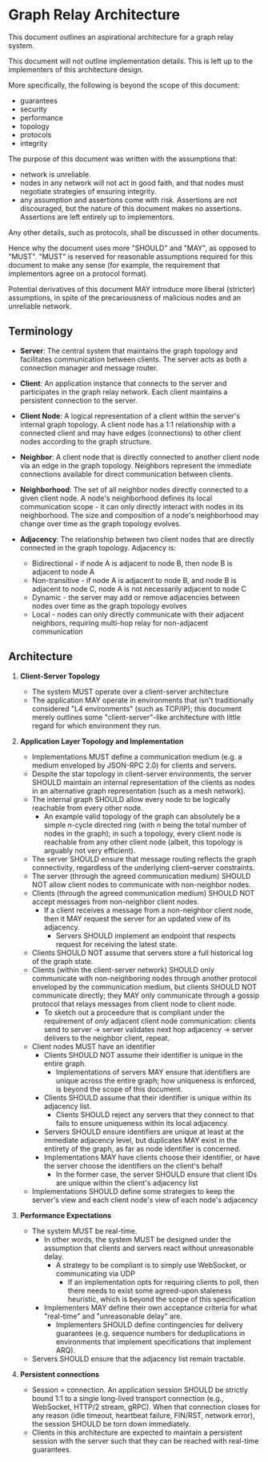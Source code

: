 # Graph Relay Architecture

This document outlines an aspirational architecture for a graph relay system.

This document will not outline implementation details. This is left up to the implementers of this architecture design.

More specifically, the following is beyond the scope of this document:

- guarantees
- security
- performance
- topology
- protocols
- integrity

The purpose of this document was written with the assumptions that:

- network is unreliable.
- nodes in any network will not act in good faith, and that nodes must negotiate strategies of ensuring integrity.
- any assumption and assertions come with risk. Assertions are not discouraged, but the nature of this document makes no assertions. Assertions are left entirely up to implementors.

Any other details, such as protocols, shall be discussed in other documents.

Hence why the document uses more "SHOULD" and "MAY", as opposed to "MUST". "MUST" is reserved for reasonable assumptions required for this document to make any sense (for example, the requirement that implementors agree on a protocol format).

Potential derivatives of this document MAY introduce more liberal (stricter) assumptions, in spite of the precariousness of malicious nodes and an unreliable network.

## Terminology

- **Server**: The central system that maintains the graph topology and facilitates communication between clients. The server acts as both a connection manager and message router.

- **Client**: An application instance that connects to the server and participates in the graph relay network. Each client maintains a persistent connection to the server.

- **Client Node**: A logical representation of a client within the server's internal graph topology. A client node has a 1:1 relationship with a connected client and may have edges (connections) to other client nodes according to the graph structure.

- **Neighbor**: A client node that is directly connected to another client node via an edge in the graph topology. Neighbors represent the immediate connections available for direct communication between clients.

- **Neighborhood**: The set of all neighbor nodes directly connected to a given client node. A node's neighborhood defines its local communication scope - it can only directly interact with nodes in its neighborhood. The size and composition of a node's neighborhood may change over time as the graph topology evolves.

- **Adjacency**: The relationship between two client nodes that are directly connected in the graph topology. Adjacency is:
  - Bidirectional - if node A is adjacent to node B, then node B is adjacent to node A
  - Non-transitive - if node A is adjacent to node B, and node B is adjacent to node C, node A is not necessarily adjacent to node C
  - Dynamic - the server may add or remove adjacencies between nodes over time as the graph topology evolves
  - Local - nodes can only directly communicate with their adjacent neighbors, requiring multi-hop relay for non-adjacent communication

## Architecture

1. **Client-Server Topology**

   - The system MUST operate over a client-server architecture
   - The application MAY operate in environments that isn't traditionally considered "L4 environments" (such as TCP/IP); this document merely outlines some "client-server"-like architecture with little regard for which environment they run.

2. **Application Layer Topology and Implementation**

   - Implementations MUST define a communication medium (e.g. a medium enveloped by JSON-RPC 2.0) for clients and servers.
   - Despite the star topology in client-server environments, the server SHOULD maintain an internal representation of the clients as nodes in an alternative graph representation (such as a mesh network).
   - The internal graph SHOULD allow every node to be logically reachable from every other node.
     - An example valid topology of the graph can absolutely be a simple $n$-cycle directed ring (with $n$ being the total number of nodes in the graph); in such a topology, every client node is reachable from any other client node (albeit, this topology is arguably not very efficient).
   - The server SHOULD ensure that message routing reflects the graph connectivity, regardless of the underlying client–server constraints.
   - The server (through the agreed communication medium) SHOULD NOT allow client nodes to communicate with non-neighbor nodes.
   - Clients (through the agreed communication medium) SHOULD NOT accept messages from non-neighbor client nodes.
     - If a client receives a message from a non-neighbor client node, then it MAY request the server for an updated view of its adjacency.
       - Servers SHOULD implement an endpoint that respects request for receiving the latest state.
   - Clients SHOULD NOT assume that servers store a full historical log of the graph state.
   - Clients (within the client-server network) SHOULD only communicate with non-neighboring nodes through another protocol enveloped by the communication medium, but clients SHOULD NOT communicate directly; they MAY only communicate through a gossip protocol that relays messages from client node to client node.
     - To sketch out a proceedure that is compliant under the requirement of _only_ adjacent client node communication: clients send to server → server validates next hop adjacency → server delivers to the neighbor client, repeat.
   - Client nodes MUST have an identifier
     - Clients SHOULD NOT assume their identifier is unique in the entire graph.
       - Implementations of servers MAY ensure that identifiers are unique across the entire graph; how uniqueness is enforced, is beyond the scope of this document.
     - Clients SHOULD assume that their identifier is unique within its adjacency list.
       - Clients SHOULD reject any servers that they connect to that fails to ensure uniqueness within its local adjacency.
     - Servers SHOULD ensure identifiers are unique at least at the immediate adjacency level, but duplicates MAY exist in the entirety of the graph, as far as node identifier is concerned.
     - Implementations MAY have clients choose their identifier, or have the server choose the identifiers on the client's behalf
       - In the former case, the server SHOULD ensure that client IDs are unique within the client's adjacency list
   - Implementations SHOULD define some strategies to keep the server's view and each client node's view of each node's adjacency

3. **Performance Expectations**

   - The system MUST be real-time.
     - In other words, the system MUST be designed under the assumption that clients and servers react without unreasonable delay.
       - A strategy to be compliant is to simply use WebSocket, or communicating via UDP
         - If an implementation opts for requiring clients to poll, then there needs to exist some agreed-upon staleness heuristic, which is beyond the scope of this specification
     - Implementers MAY define their own acceptance criteria for what "real-time" and "unreasonable delay" are.
       - Implementers SHOULD define contingencies for delivery guarantees (e.g. sequence numbers for deduplications in environments that implement specifications that implement ARQ).
   - Servers SHOULD ensure that the adjacency list remain tractable.

4. **Persistent connections**

   - Session = connection. An application session SHOULD be strictly bound 1:1 to a single long-lived transport connection (e.g., WebSocket, HTTP/2 stream, gRPC). When that connection closes for any reason (idle timeout, heartbeat failure, FIN/RST, network error), the session SHOULD be torn down immediately.
   - Clients in this architecture are expected to maintain a persistent session with the server such that they can be reached with real-time guarantees.
